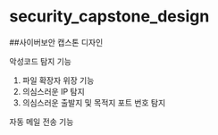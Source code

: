 # security_capstone_design
##사이버보안 캡스톤 디자인

악성코드 탐지 기능
1. 파일 확장자 위장 기능
2. 의심스러운 IP 탐지
3. 의심스러운 출발지 및 목적지 포트 번호 탐지

자동 메일 전송 기능
